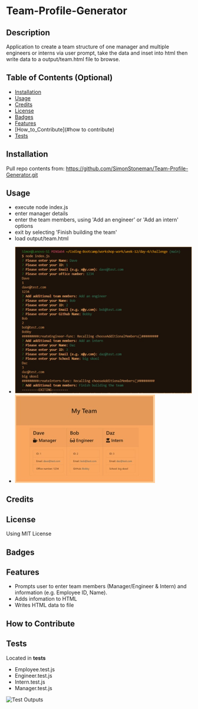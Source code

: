 # Team-Profile-Generator

## Description

Application to create a team structure of one manager and multiple engineers or interns via user prompt, take the data and inset into html then write data to a output/team.html file to browse.

## Table of Contents (Optional)

- [Installation](#installation)
- [Usage](#usage)
- [Credits](#credits)
- [License](#license)
- [Badges](#badges)
- [Features](#features)
- [How_to_Contribute](#how to contribute)
- [Tests](#tests)

## Installation

Pull repo contents from: https://github.com/SimonStoneman/Team-Profile-Generator.git

## Usage

* execute node index.js
* enter manager details
* enter the team members, using 'Add an engineer' or 'Add an intern' options
* exit by selecting 'Finish building the team'
* load output/team.html

- ![Input](https://github.com/SimonStoneman/Team-Profile-Generator/blob/main/assets/img/readme/input_ex.jpg)
- ![Website](https://github.com/SimonStoneman/Team-Profile-Generator/blob/main/assets/img/readme/website_ex.jpg)

## Credits

## License

Using MIT License

## Badges

## Features

* Prompts user to enter team members (Manager/Engineer & Intern) and information (e.g. Employee ID, Name).
* Adds infomation to HTML 
* Writes HTML data to file 

## How to Contribute

## Tests

Located in __tests__

- Employee.test.js
- Engineer.test.js
- Intern.test.js
- Manager.test.js

![Test Outputs](https://github.com/SimonStoneman/Team-Profile-Generator/blob/main/assets/img/readme/tests_ex.jpg)
